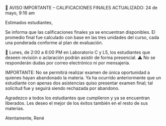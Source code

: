📢 AVISO IMPORTANTE – CALIFICACIONES FINALES ACTUALIZADO: 24 de mayo, 9:16 am

Estimados estudiantes,

Se informa que las calificaciones finales ya se encuentran disponibles. El promedio final fue calculado con base en las tres unidades del curso, cada una ponderada conforme al plan de evaluación.

📍 Lunes, de 2:00 a 6:00 PM en Laboratorio C y L5, los estudiantes que deseen revisión o aclaración podrán asistir de forma presencial. ⚠️ No se responderán dudas por correo electrónico ni por mensajería.

IMPORTANTE: No se permitirá realizar examen de única oportunidad a quienes hayan abandonado la materia. Ya ha ocurrido anteriormente que un estudiante con apenas dos asistencias quiso presentar examen final; tal solicitud fue y seguirá siendo rechazada por abandono.

Agradezco a todos los estudiantes que cumplieron y ya se encuentran liberados. Les deseo el mejor de los éxitos también en el resto de sus materias.

Atentamente, René
